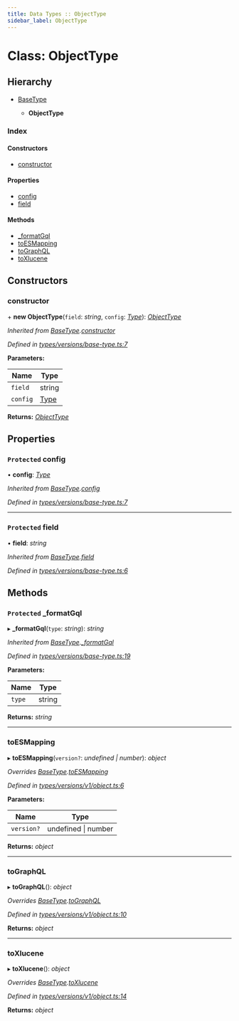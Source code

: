 ```yaml
---
title: Data Types :: ObjectType
sidebar_label: ObjectType
---
```


# Class: ObjectType

## Hierarchy

* [BaseType](basetype.md)

  * **ObjectType**

### Index

#### Constructors

* [constructor](objecttype.md#constructor)

#### Properties

* [config](objecttype.md#protected-config)
* [field](objecttype.md#protected-field)

#### Methods

* [_formatGql](objecttype.md#protected-_formatgql)
* [toESMapping](objecttype.md#toesmapping)
* [toGraphQL](objecttype.md#tographql)
* [toXlucene](objecttype.md#toxlucene)

## Constructors

###  constructor

\+ **new ObjectType**(`field`: *string*, `config`: *[Type](../overview.md#type)*): *[ObjectType](objecttype.md)*

*Inherited from [BaseType](basetype.md).[constructor](basetype.md#constructor)*

*Defined in [types/versions/base-type.ts:7](https://github.com/terascope/teraslice/blob/6e018493/packages/data-types/src/types/versions/base-type.ts#L7)*

**Parameters:**

Name | Type |
------ | ------ |
`field` | string |
`config` | [Type](../overview.md#type) |

**Returns:** *[ObjectType](objecttype.md)*

## Properties

### `Protected` config

• **config**: *[Type](../overview.md#type)*

*Inherited from [BaseType](basetype.md).[config](basetype.md#protected-config)*

*Defined in [types/versions/base-type.ts:7](https://github.com/terascope/teraslice/blob/6e018493/packages/data-types/src/types/versions/base-type.ts#L7)*

___

### `Protected` field

• **field**: *string*

*Inherited from [BaseType](basetype.md).[field](basetype.md#protected-field)*

*Defined in [types/versions/base-type.ts:6](https://github.com/terascope/teraslice/blob/6e018493/packages/data-types/src/types/versions/base-type.ts#L6)*

## Methods

### `Protected` _formatGql

▸ **_formatGql**(`type`: *string*): *string*

*Inherited from [BaseType](basetype.md).[_formatGql](basetype.md#protected-_formatgql)*

*Defined in [types/versions/base-type.ts:19](https://github.com/terascope/teraslice/blob/6e018493/packages/data-types/src/types/versions/base-type.ts#L19)*

**Parameters:**

Name | Type |
------ | ------ |
`type` | string |

**Returns:** *string*

___

###  toESMapping

▸ **toESMapping**(`version?`: *undefined | number*): *object*

*Overrides [BaseType](basetype.md).[toESMapping](basetype.md#abstract-toesmapping)*

*Defined in [types/versions/v1/object.ts:6](https://github.com/terascope/teraslice/blob/6e018493/packages/data-types/src/types/versions/v1/object.ts#L6)*

**Parameters:**

Name | Type |
------ | ------ |
`version?` | undefined \| number |

**Returns:** *object*

___

###  toGraphQL

▸ **toGraphQL**(): *object*

*Overrides [BaseType](basetype.md).[toGraphQL](basetype.md#abstract-tographql)*

*Defined in [types/versions/v1/object.ts:10](https://github.com/terascope/teraslice/blob/6e018493/packages/data-types/src/types/versions/v1/object.ts#L10)*

**Returns:** *object*

___

###  toXlucene

▸ **toXlucene**(): *object*

*Overrides [BaseType](basetype.md).[toXlucene](basetype.md#abstract-toxlucene)*

*Defined in [types/versions/v1/object.ts:14](https://github.com/terascope/teraslice/blob/6e018493/packages/data-types/src/types/versions/v1/object.ts#L14)*

**Returns:** *object*
